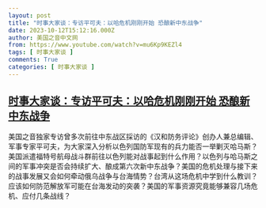 ```yaml
---
layout: post
title: "时事大家谈：专访平可夫：以哈危机刚刚开始 恐酿新中东战争"
date: 2023-10-12T15:12:16.000Z
author: 美国之音中文网
from: https://www.youtube.com/watch?v=mu6Kp9KEZl4
tags: [ 时事大家谈 ]
comments: True
categories: [ 时事大家谈 ]
---
```

<!--1697123536000-->
[时事大家谈：专访平可夫：以哈危机刚刚开始 恐酿新中东战争](https://www.youtube.com/watch?v=mu6Kp9KEZl4)
------

<div>
美国之音独家专访曾多次前往中东战区採访的《汉和防务评论》创办人兼总编辑、军事专家平可夫，为大家深入分析以色列国防军现有的兵力能否一举剿灭哈马斯？美国派遣福特号航母战斗群前往以色列能对战事起到什么作用？以色列与哈马斯之间的军事冲突是否会持续扩大、酿成第六次新中东战争？美国的危机处理与接下来的战事发展又会如何牵动俄乌战争与台海情势？台湾从这场危机中学到什么教训？应该如何防范解放军可能在台海发动的突袭？美国的军事资源究竟能够兼容几场危机、应付几条战线？
</div>
